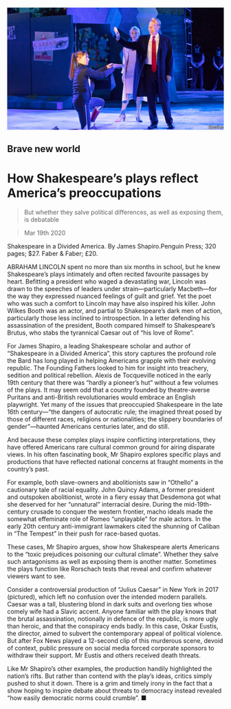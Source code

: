 ![](./images/20200321_BKP004_0.jpg)

## Brave new world

# How Shakespeare’s plays reflect America’s preoccupations

> But whether they salve political differences, as well as exposing them, is debatable

> Mar 19th 2020

Shakespeare in a Divided America. By James Shapiro.Penguin Press; 320 pages; $27. Faber & Faber; £20.

ABRAHAM LINCOLN spent no more than six months in school, but he knew Shakespeare’s plays intimately and often recited favourite passages by heart. Befitting a president who waged a devastating war, Lincoln was drawn to the speeches of leaders under strain—particularly Macbeth—for the way they expressed nuanced feelings of guilt and grief. Yet the poet who was such a comfort to Lincoln may have also inspired his killer. John Wilkes Booth was an actor, and partial to Shakespeare’s dark men of action, particularly those less inclined to introspection. In a letter defending his assassination of the president, Booth compared himself to Shakespeare’s Brutus, who stabs the tyrannical Caesar out of “his love of Rome”.

For James Shapiro, a leading Shakespeare scholar and author of “Shakespeare in a Divided America”, this story captures the profound role the Bard has long played in helping Americans grapple with their evolving republic. The Founding Fathers looked to him for insight into treachery, sedition and political rebellion. Alexis de Tocqueville noticed in the early 19th century that there was “hardly a pioneer’s hut” without a few volumes of the plays. It may seem odd that a country founded by theatre-averse Puritans and anti-British revolutionaries would embrace an English playwright. Yet many of the issues that preoccupied Shakespeare in the late 16th century—“the dangers of autocratic rule; the imagined threat posed by those of different races, religions or nationalities; the slippery boundaries of gender”—haunted Americans centuries later, and do still.

And because these complex plays inspire conflicting interpretations, they have offered Americans rare cultural common ground for airing disparate views. In his often fascinating book, Mr Shapiro explores specific plays and productions that have reflected national concerns at fraught moments in the country’s past.

For example, both slave-owners and abolitionists saw in “Othello” a cautionary tale of racial equality. John Quincy Adams, a former president and outspoken abolitionist, wrote in a fiery essay that Desdemona got what she deserved for her “unnatural” interracial desire. During the mid-19th-century crusade to conquer the western frontier, macho ideals made the somewhat effeminate role of Romeo “unplayable” for male actors. In the early 20th century anti-immigrant lawmakers cited the shunning of Caliban in “The Tempest” in their push for race-based quotas.

These cases, Mr Shapiro argues, show how Shakespeare alerts Americans to the “toxic prejudices poisoning our cultural climate”. Whether they salve such antagonisms as well as exposing them is another matter. Sometimes the plays function like Rorschach tests that reveal and confirm whatever viewers want to see.

Consider a controversial production of “Julius Caesar” in New York in 2017 (pictured), which left no confusion over the intended modern parallels. Caesar was a tall, blustering blond in dark suits and overlong ties whose comely wife had a Slavic accent. Anyone familiar with the play knows that the brutal assassination, notionally in defence of the republic, is more ugly than heroic, and that the conspiracy ends badly. In this case, Oskar Eustis, the director, aimed to subvert the contemporary appeal of political violence. But after Fox News played a 12-second clip of this murderous scene, devoid of context, public pressure on social media forced corporate sponsors to withdraw their support. Mr Eustis and others received death threats.

Like Mr Shapiro’s other examples, the production handily highlighted the nation’s rifts. But rather than contend with the play’s ideas, critics simply pushed to shut it down. There is a grim and timely irony in the fact that a show hoping to inspire debate about threats to democracy instead revealed “how easily democratic norms could crumble”. ■